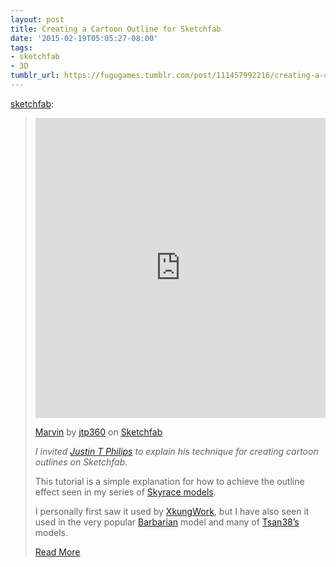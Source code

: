 ```yaml
---
layout: post
title: Creating a Cartoon Outline for Sketchfab
date: '2015-02-19T05:05:27-08:00'
tags:
- sketchfab
- 3D
tumblr_url: https://fugugames.tumblr.com/post/111457992216/creating-a-cartoon-outline-for-sketchfab
---
```

[sketchfab](http://blog.sketchfab.com/post/111457595804/creating-a-cartoon-outline-for-sketchfab):

> <iframe src="https://sketchfab.com/models/2bdf8d96ab0d4c2da54474adb0891852/embed" width="100%" height="480" frameborder="0"></iframe>
> 
> [Marvin](https://sketchfab.com/models/2bdf8d96ab0d4c2da54474adb0891852?utm_source=oembed&utm_medium=embed&utm_campaign=2bdf8d96ab0d4c2da54474adb0891852) by [jtp360](https://sketchfab.com/jtp360?utm_source=oembed&utm_medium=embed&utm_campaign=2bdf8d96ab0d4c2da54474adb0891852) on [Sketchfab](https://sketchfab.com?utm_source=oembed&utm_medium=embed&utm_campaign=2bdf8d96ab0d4c2da54474adb0891852)
> 
> _I invited [Justin T Philips](https://sketchfab.com/jtp360) to explain his technique for creating cartoon outlines on Sketchfab._
> 
> This tutorial is a simple explanation for how to achieve the outline effect seen in my series of [Skyrace models](https://www.google.com/url?q=https%3A%2F%2Fsketchfab.com%2Fjtp360%2Ffolders%2Fe9ae0b09d6ac4936ba7176197f3c12ca&sa=D&sntz=1&usg=AFQjCNEvxxduYooXrscPErVcYUzG2TQf-w).
> 
> I personally first saw it used by [XkungWork](https://sketchfab.com/xkungwork), but I have also seen it used in the very popular [Barbarian](https://www.google.com/url?q=https%3A%2F%2Fsketchfab.com%2Fmodels%2F6323ed47e7d44accb52b6c9863b9ef64&sa=D&sntz=1&usg=AFQjCNG42wLnQ7L5V1CocNWfbDvTucLorA) model and many of [Tsan38’s](https://www.google.com/url?q=https%3A%2F%2Fsketchfab.com%2FTuoMaLingMu&sa=D&sntz=1&usg=AFQjCNHMe6G2Nj-2Eg8LzHfi3xjk9dYWNg) models.
> 
> [Read More](http://blog.sketchfab.com/post/111457595804/creating-a-cartoon-outline-for-sketchfab)

